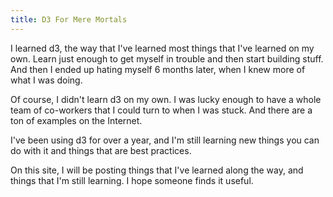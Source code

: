 ```yaml
---
title: D3 For Mere Mortals
---
```


I learned d3, the way that I've learned most things that I've learned on my own. Learn just enough to get myself in trouble and then start building stuff. And then I ended up hating myself 6 months later, when I knew more of what I was doing.

Of course, I didn't learn d3 on my own. I was lucky enough to have a whole team of co-workers that I could turn to when I was stuck. And there are a ton of examples on the Internet.

I've been using d3 for over a year, and I'm still learning new things you can do with it and things that are best practices.

On this site, I will be posting things that I've learned along the way, and things that I'm still learning. I hope someone finds it useful.
